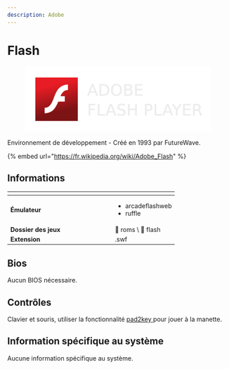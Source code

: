 ```yaml
---
description: Adobe
---
```


# Flash

<div align="left">

<figure><img src="https://raw.githubusercontent.com/fabricecaruso/es-theme-carbon/52ff37c9e265587d006945a2ba695b5a962b3a3d/art/logos/flash.svg" alt=""><figcaption></figcaption></figure>

</div>

Environnement de développement - Créé en 1993 par FutureWave.

{% embed url="https://fr.wikipedia.org/wiki/Adobe_Flash" %}

## Informations

<table data-header-hidden><thead><tr><th width="224"></th><th></th></tr></thead><tbody><tr><td><strong>Émulateur</strong></td><td><ul><li>arcadeflashweb</li><li>ruffle</li></ul></td></tr><tr><td><strong>Dossier des jeux</strong></td><td><span data-gb-custom-inline data-tag="emoji" data-code="1f4c2">📂</span> roms \ <span data-gb-custom-inline data-tag="emoji" data-code="1f4c2">📂</span> flash</td></tr><tr><td><strong>Extension</strong></td><td>.swf</td></tr></tbody></table>

## Bios

Aucun BIOS nécessaire.

## Contrôles

Clavier et souris, utiliser la fonctionnalité [pad2key ](../../../controleurs/pad2key.md)pour jouer à la manette.

## Information spécifique au système

Aucune information spécifique au système.
